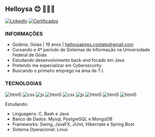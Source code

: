 ## Helloysa 😊 👏👋🏼
  [![LinkedIn](https://img.shields.io/badge/LinkedIn-0077B5?style=for-the-badge&logo=linkedin&logoColor=white)](https://www.linkedin.com/in/helloysa-p-a9832722b/)   [![Certificados](https://img.shields.io/badge/Academia-fff?style=for-the-badge&logo=academia&logoColor=black)](https://drive.google.com/drive/u/1/folders/1QyiImYlrUj-kGFv_r4NqFxr1RNRYyuYy) 
  
### INFORMAÇÕES
- Goiânia, Goías | 19 anos | helloysapires.contato@gmail.com
- Cursando o 4º período de Sistemas de Informação na Universidade Federal de Goiás  
- Estudando desenvolvimento back-end focado em Java
- Pretendo me especializar em Cybersecurity
- Buscando o primeiro emprego na área de T.I.

### TECNOLOGIAS  

<img align="center" alt="html5" src="https://img.shields.io/badge/Java-ED8B00?style=for-the-badge&logo=java&logoColor=white" /> <img align="center" alt="css" src="https://img.shields.io/badge/C-00599C?style=for-the-badge&logo=c&logoColor=white" /> <img align="center" alt="js" src="https://img.shields.io/badge/Spring-6DB33F?style=for-the-badge&logo=spring&logoColor=white" /> <img align="center" alt="html5" src="https://img.shields.io/badge/MySQL-00000F?style=for-the-badge&logo=mysql&logoColor=white" />  <img align="center" alt="css" src="https://img.shields.io/badge/PostgreSQL-316192?style=for-the-badge&logo=postgresql&logoColor=white" /> <img align="center" alt="js" src="https://img.shields.io/badge/Hibernate-59666C?style=for-the-badge&logo=Hibernate&logoColor=white" /> <img align="center" alt="html5" src="https://img.shields.io/badge/Linux-FCC624?style=for-the-badge&logo=linux&logoColor=black" /> <img align="center" alt="html5" src="https://img.shields.io/badge/GIT-E44C30?style=for-the-badge&logo=git&logoColor=white" />  <img align="center" alt="html5" src="https://img.shields.io/badge/GNU%20Bash-4EAA25?style=for-the-badge&logo=GNU%20Bash&logoColor=white" /> 

  Estudando: 
- Linguagens: C, Bash e Java
- Banco de Dados: Mysql, PostgreSQL e MongoDB
- Frameworks: Swing, JavaFX, JUnit, Hibernate e Spring Boot
- Sistema Operacional: Linux





 
 
